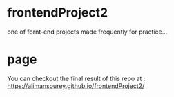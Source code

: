 # frontendProject2
one of fornt-end projects made frequently for practice...

# page
You can checkout the final result of this repo at : https://alimansourey.github.io/frontendProject2/
